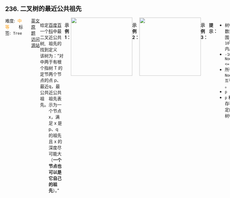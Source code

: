 <div style="font-size: 20px; margin-bottom: 15px; font-weight: bold;">236. 二叉树的最近公共祖先</div>
<div style="display: flex; font-size: 14px; justify-content: space-between;"><div><span style="margin-right: 30px;">难度:&nbsp;&nbsp;<label style="color: rgb(255, 161, 25);">中等</label></span><span style="margin-right: 30px;">标签:&nbsp;&nbsp;<code>Tree</code></span></div><div><span style="margin-right: 15px;"><a href="https://leetcode.com/problems/lowest-common-ancestor-of-a-binary-tree/">英文原题</a></span><span><a href="https://leetcode-cn.com/problems/lowest-common-ancestor-of-a-binary-tree/">访问源站</a></span></div>
<hr style="height: 1px; margin: 1em 0px;" />
<p>给定一个二叉树, 找到该树中两个指定节点的最近公共祖先。</p>

<p><a href="https://baike.baidu.com/item/%E6%9C%80%E8%BF%91%E5%85%AC%E5%85%B1%E7%A5%96%E5%85%88/8918834?fr=aladdin" target="_blank">百度百科</a>中最近公共祖先的定义为：“对于有根树 T 的两个节点 p、q，最近公共祖先表示为一个节点 x，满足 x 是 p、q 的祖先且 x 的深度尽可能大（<strong>一个节点也可以是它自己的祖先</strong>）。”</p>

<p> </p>

<p><strong>示例 1：</strong></p>
<img alt="" src="https://assets.leetcode.com/uploads/2018/12/14/binarytree.png" style="width: 200px; height: 190px;" />
<pre>
<strong>输入：</strong>root = [3,5,1,6,2,0,8,null,null,7,4], p = 5, q = 1
<strong>输出：</strong>3
<strong>解释：</strong>节点 <code>5 </code>和节点 <code>1 </code>的最近公共祖先是节点 <code>3 。</code>
</pre>

<p><strong>示例 2：</strong></p>
<img alt="" src="https://assets.leetcode.com/uploads/2018/12/14/binarytree.png" style="width: 200px; height: 190px;" />
<pre>
<strong>输入：</strong>root = [3,5,1,6,2,0,8,null,null,7,4], p = 5, q = 4
<strong>输出：</strong>5
<strong>解释：</strong>节点 <code>5 </code>和节点 <code>4 </code>的最近公共祖先是节点 <code>5 。</code>因为根据定义最近公共祖先节点可以为节点本身。
</pre>

<p><strong>示例 3：</strong></p>

<pre>
<strong>输入：</strong>root = [1,2], p = 1, q = 2
<strong>输出：</strong>1
</pre>

<p> </p>

<p><strong>提示：</strong></p>

<ul>
	<li>树中节点数目在范围 <code>[2, 10<sup>5</sup>]</code> 内。</li>
	<li><code>-10<sup>9</sup> <= Node.val <= 10<sup>9</sup></code></li>
	<li>所有 <code>Node.val</code> <code>互不相同</code> 。</li>
	<li><code>p != q</code></li>
	<li><code>p</code> 和 <code>q</code> 均存在于给定的二叉树中。</li>
</ul>

<hr style="height: 1px; margin: 1em 0px;" />
<strong>第2次解答</strong>
```javascript
/**
 * Definition for a binary tree node.
 * function TreeNode(val) {
 *     this.val = val;
 *     this.left = this.right = null;
 * }
 */
/**
 * @param {TreeNode} root
 * @param {TreeNode} p
 * @param {TreeNode} q
 * @return {TreeNode}
 */
var lowestCommonAncestor = function (root, p, q) {
  // 边界条件，如果 root 是 null，肯定就没有节点了
  if (root === null) return null;
  // 如果 p 和 q 有一个或者全部是 root，则 root 是公共节点
  if (root === p || root === q) return root;
  // 去左子树找等于 p 或者 q 的节点
  let rootLeft = lowestCommonAncestor(root.left, p, q);
  // 去右子树找等于 p 或者 q 的节点
  let rootRight = lowestCommonAncestor(root.right, p, q);
  // 如果左子树和右子树都找到节点，说明公共节点就是 root
  if (rootLeft !== null && rootRight !== null) return root;
  // 如果只在左子树里找到，就表示根节点是左子树
  if (rootLeft !== null) return rootLeft;
  // 如果只在右子树里找到，就表示根节点是右子树
  if (rootRight !== null) return rootRight;
  // 否则表示啥都没找到，返回 null
  return null;
};
```
<hr style="height: 1px; margin: 1em 0px;" />
<strong>第1次解答</strong>
```javascript
/**
 * Definition for a binary tree node.
 * function TreeNode(val) {
 *     this.val = val;
 *     this.left = this.right = null;
 * }
 */
/**
 * @param {TreeNode} root
 * @param {TreeNode} p
 * @param {TreeNode} q
 * @return {TreeNode}
 */
var lowestCommonAncestor = function (root, p, q) {
  // 边界条件，如果 root 为空，直接返回 null
  if (root === null) return null;
  // 如果根节点就是 p 或者 q，说明 公共祖先节点就是 root
  if (root.val === p.val || root.val === q.val) return root;
  // 去左子树找公共祖先节点
  let left = lowestCommonAncestor(root.left, p, q);
  // 去右子树找公共祖先节点
  let right = lowestCommonAncestor(root.right, p, q);
  // 左子树没找到，则说明祖先节点在右子树
  if (left === null) return right;
  // 右子树没找到，说明祖先节点在左子树
  if (right === null) return left;
  // 如果一边是左子树，一边是右子树，说明公共祖先节点就是根
  return root;
};
```